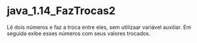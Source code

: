 # java_1.14_FazTrocas2
Lê dois números e faz a troca entre eles, sem utilizaar variável auxiliar. Em seguida exibe esses números com seus valores trocados.
